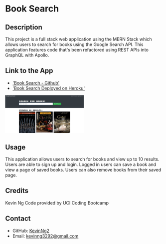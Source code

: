 # Book Search

## Description 
This project is a full stack web application using the MERN Stack which allows users to search for books using the Google Search API. This application features code that's been refactored using REST APIs into GraphQL with Apollo.

## Link to the App
* ['Book Search - Github'](https://github.com/KevinNg2/Book-Search)
* ['Book Search Deployed on Heroku'](https://mighty-basin-10821.herokuapp.com/)

<img src="client/public/images/book-search%20screenshot.png" width="50%" height="50%">


## Usage
This application allows users to search for books and view up to 10 results. Users are able to sign up and login. Logged in users can save a book and view a page of saved books. Users can also remove books from their saved page.

## Credits
Kevin Ng Code provided by UCI Coding Bootcamp

## Contact
- GitHub: [KevinNg2](https://github.com/KevinNg2)
- Email: [kevinng3292@gmail.com](mailto:kevinng3292@gmail.com)
